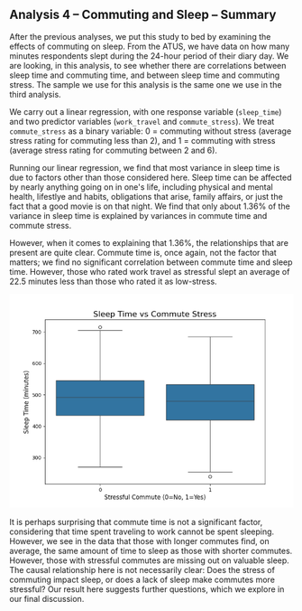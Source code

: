 ## Analysis 4 – Commuting and Sleep – Summary

After the previous analyses, we put this study to bed by examining the effects of commuting on sleep. From the ATUS, we have data on how many minutes respondents slept during the 24-hour period of their diary day. We are looking, in this analysis, to see whether there are correlations between sleep time and commuting time, and between sleep time and commuting stress. The sample we use for this analysis is the same one we use in the third analysis.

We carry out a linear regression, with one response variable (`sleep_time`) and two predictor variables (`work_travel` and `commute_stress`). We treat `commute_stress` as a binary variable: 0 = commuting without stress (average stress rating for commuting less than 2), and 1 = commuting with stress (average stress rating for commuting between 2 and 6).

Running our linear regression, we find that most variance in sleep time is due to factors other than those considered here. Sleep time can be affected by nearly anything going on in one's life, including physical and mental health, lifestlye and habits, obligations that arise, family affairs, or just the fact that a good movie is on that night. We find that only about 1.36% of the variance in sleep time is explained by variances in commute time and commute stress.

However, when it comes to explaining that 1.36%, the relationships that are present are quite clear. Commute time is, once again, not the factor that matters; we find no significant correlation between commute time and sleep time. However, those who rated work travel as stressful slept an average of 22.5 minutes less than those who rated it as low-stress.

![Side-by-side boxplots of sleep time for the two groups: those who reported low-stress commutes, and those who reported commuting with stress. There is a visible decrease in sleep time for the group with stressful commutes.](/images/sleep_time_vs_commute_stress_boxplot.png)

It is perhaps surprising that commute time is not a significant factor, considering that time spent traveling to work cannot be spent sleeping. However, we see in the data that those with longer commutes find, on average, the same amount of time to sleep as those with shorter commutes. However, those with stressful commutes are missing out on valuable sleep. The causal relationship here is not necessarily clear: Does the stress of commuting impact sleep, or does a lack of sleep make commutes more stressful? Our result here suggests further questions, which we explore in our final discussion.
